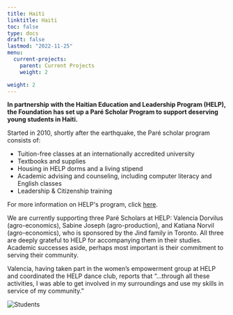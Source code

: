 ```yaml
---
title: Haiti
linktitle: Haiti
toc: false
type: docs
draft: false
lastmod: "2022-11-25"
menu:
  current-projects:
    parent: Current Projects
    weight: 2

weight: 2
---
```


**In partnership with the Haitian Education and Leadership Program (HELP), the Foundation has set up a Paré Scholar Program to support deserving young students in Haiti.**

Started in 2010, shortly after the earthquake, the Paré scholar program consists of:

*   Tuition-free classes at an internationally accredited university
*   Textbooks and supplies
*   Housing in HELP dorms and a living stipend
*   Academic advising and counseling, including computer literacy and English classes
*   Leadership & Citizenship training

For more information on HELP's program, click [here](http://uhelp.net/our-story/how-we-work/#sthash.ZRikysiZ.dpuf).

We are currently supporting three Paré Scholars at HELP: Valencia Dorvilus (agro-economics), Sabine Joseph (agro-production), and Katiana Norvil (agro-economics), who is sponsored by the Jind family in Toronto. All three are deeply grateful to HELP for accompanying them in their studies. Academic successes aside, perhaps most important is their commitment to serving their community.  

Valencia, having taken part in the women’s empowerment group at HELP and coordinated the HELP dance club, reports that “…through all these activities, I was able to get involved in my surroundings and use my skills in service of my community.”

![Students](/img/Haiti/helpstudents.jpg)
